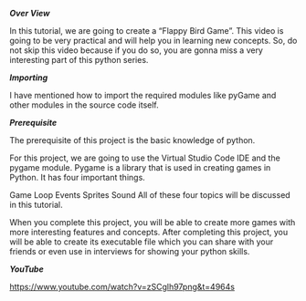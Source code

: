 ***Over View***

In this tutorial, we are going to create a “Flappy Bird Game”. This video is going to be very practical and will help you in learning new concepts. So, do not skip this video because if you do so, you are gonna miss a very interesting part of this python series.

***Importing***

I have mentioned how to import the required modules like pyGame and other modules in the source code itself.

***Prerequisite***

The prerequisite of this project is the basic knowledge of python.

For this project, we are going to use the Virtual Studio Code IDE and the pygame module. Pygame is a library that is used in creating games in Python. It has four important things.

Game Loop
Events
Sprites
Sound
All of these four topics will be discussed in this tutorial.



When you complete this project, you will be able to create more games with more interesting features and concepts. After completing this project, you will be able to create its executable file which you can share with your friends or even use in interviews for showing your python skills.

***YouTube***

https://www.youtube.com/watch?v=zSCglh97png&t=4964s
